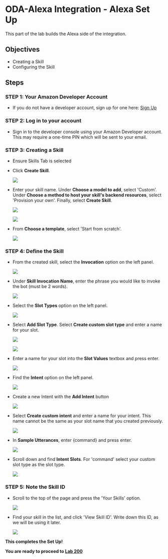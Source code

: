 # ODA-Alexa Integration - Alexa Set Up

This part of the lab builds the Alexa side of the integration.

## Objectives

- Creating a Skill
- Configuring the Skill

## Steps

### **STEP 1**: Your Amazon Developer Account

- If you do not have a developer account, sign up for one here: [Sign Up](https://developer.amazon.com/en-US/alexa/alexa-skills-kit/start)

### **STEP 2**: Log in to your account

- Sign in to the developer console using your Amazon Developer account. This may require a one-time PIN which will be sent to your email. 

### **STEP 3**: Creating a Skill

- Ensure Skills Tab is selected 

- Click **Create Skill**.

  ![](images/100ODA/alexa-create-skill-1.png)

- Enter your skill name. Under **Choose a model to add**, select 'Custom'. Under **Choose a method to host your skill's backend resources**, select 'Provision your own'. Finally, select **Create Skill**.

  ![](images/100ODA/alexa-create-skill-2.png)

  ![](images/100ODA/alexa-create-skill-3.png)

- From **Choose a template**, select 'Start from scratch'.

  ![](images/100ODA/alexa-create-skill-4.png)

### **STEP 4**: Define the Skill

- From the created skill, select the **Invocation** option on the left panel.

  ![](images/100ODA/alexa-setup-skill-1.png)

- Under **Skill Invocation Name**, enter the phrase you would like to invoke the bot (must be 2 words).

  ![](images/100ODA/alexa-setup-skill-2.png)

- Select the **Slot Types** option on the left panel. 

  ![](images/100ODA/alexa-setup-skill-3.png)

- Select **Add Slot Type**. Select **Create custom slot type** and enter a name for your slot. 

  ![](images/100ODA/alexa-setup-skill-4.png)

  ![](images/100ODA/alexa-setup-skill-5.png)

- Enter a name for your slot into the **Slot Values** textbox and press enter. 

  ![](images/100ODA/alexa-setup-skill-6.png)

- Find the **Intent** option on the left panel.

  ![](images/100ODA/alexa-setup-skill-7.png)

- Create a new Intent with the **Add Intent** button

  ![](images/100ODA/alexa-setup-skill-8.png)

- Select **Create custom intent** and enter a name for your intent. This name cannot be the same as your slot name that you created previously. 

  ![](images/100ODA/alexa-setup-skill-9.png)

- In **Sample Utterances**, enter {command} and press enter. 

  ![](images/100ODA/alexa-setup-skill-10.png)

- Scroll down and find **Intent Slots**. For 'command' select your custom slot type as the slot type. 

  ![](images/100ODA/alexa-setup-skill-11.png)

### **STEP 5**: Note the Skill ID

- Scroll to the top of the page and press the 'Your Skills' option. 

  ![](images/100ODA/alexa-setup-skill-12.png)

- Find your skill in the list, and click 'View Skill ID'. Write down this ID, as we will be using it later. 

  ![](images/100ODA/alexa-setup-skill-13.png)

**This completes the Set Up!**

**You are ready to proceed to [Lab 200](ODA-Alexa-200.md)**

